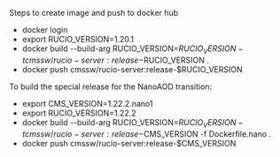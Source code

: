 Steps to create image and push to docker hub

* docker login
* export RUCIO_VERSION=1.20.1
* docker build --build-arg RUCIO_VERSION=$RUCIO_VERSION -t cmssw/rucio-server:release-$RUCIO_VERSION .
* docker push cmssw/rucio-server:release-$RUCIO_VERSION


To build the special release for the NanoAOD transition:
* export CMS_VERSION=1.22.2.nano1
* export RUCIO_VERSION=1.22.2
* docker build --build-arg RUCIO_VERSION=$RUCIO_VERSION -t cmssw/rucio-server:release-$CMS_VERSION  -f Dockerfile.nano .
* docker push cmssw/rucio-server:release-$CMS_VERSION

